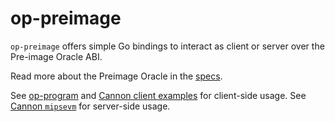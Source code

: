 # op-preimage

`op-preimage` offers simple Go bindings to interact as client or server over the Pre-image Oracle ABI.

Read more about the Preimage Oracle in the [specs](https://github.com/ethereum-AIHI/specs/blob/main/specs/fault-proof/index.md#pre-image-oracle).

See [op-program](../op-program) and [Cannon client examples](../cannon/testdata/example) for client-side usage.
See [Cannon `mipsevm`](../cannon/mipsevm) for server-side usage.
